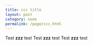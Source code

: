 ```yaml
---
title: ccc title
layout: post
category: none
permalink: /page/ccc.html
---
```


Test <strong>zzz</strong> test
Test <strong>zzz</strong> test
Test <strong>zzz</strong> test

